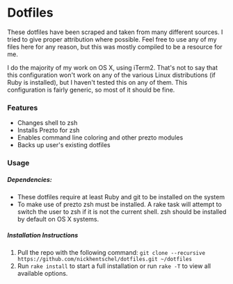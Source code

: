 # Dotfiles #

These dotfiles have been scraped and taken from many different sources. I tried to give proper attribution where possible. Feel free to use any of my files here for any reason, but this was mostly compiled to be a resource for me.

I do the majority of my work on OS X, using iTerm2. That's not to say that this configuration won't work on any of the various Linux distributions (if Ruby is installed), but I haven't tested this on any of them. This configuration is fairly generic, so most of it should be fine.

### Features ###

- Changes shell to zsh
- Installs Prezto for zsh
- Enables command line coloring and other prezto modules
- Backs up user's existing dotfiles

### Usage ###

##### Dependencies: #####
- These dotfiles require at least Ruby and git to be installed on the system
- To make use of prezto zsh must be installed. A rake task will attempt to switch the user to zsh if it is not the current shell. zsh should be installed by default on OS X systems.

##### Installation Instructions #####
1. Pull the repo with the following command: `git clone --recursive https://github.com/nickhentschel/dotfiles.git ~/dotfiles`
2. Run `rake install` to start a full installation or run `rake -T` to view all available options.
